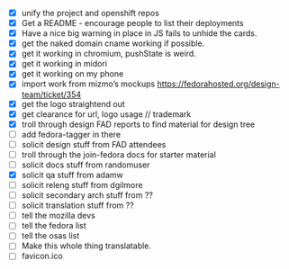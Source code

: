 - [X] unify the project and openshift repos
- [X] Get a README - encourage people to list their deployments
- [X] Have a nice big warning in place in JS fails to unhide the cards.
- [X] get the naked domain cname working if possible.
- [X] get it working in chromium, pushState is weird.
- [X] get it working in midori
- [X] get it working on my phone
- [X] import work from mizmo’s mockups https://fedorahosted.org/design-team/ticket/354
- [X] get the logo straightend out
- [X] get clearance for url, logo usage // trademark
- [X] troll through design FAD reports to find material for design tree
- [ ] add fedora-tagger in there
- [ ] solicit design stuff from FAD attendees
- [ ] troll through the join-fedora docs for starter material
- [ ] solicit docs stuff from randomuser
- [X] solicit qa stuff from adamw
- [ ] solicit releng stuff from dgilmore
- [ ] solicit secondary arch stuff from ??
- [ ] solicit translation stuff from ??
- [ ] tell the mozilla devs
- [ ] tell the fedora list
- [ ] tell the osas list
- [ ] Make this whole thing translatable.
- [ ] favicon.ico
